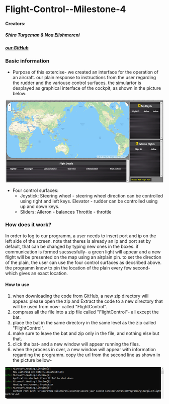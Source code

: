 
# Flight-Control--Milestone-4


#### Creators: 
##### Shira Turgeman & Noa Elishmereni
#####  [our GitHub](https://github.com/noaElish/Flight-Control--Milestone-4)

### **Basic information**
* Purpose of this extercise-
we created an interface for the operation of an aircraft. our plain response to instructions from the user regarding the rudder and the variouse control surfaces. 
the simulartor is desplayed as graphical interface of the cockpit, as shown in the picture below:

 <p align="center">
 <img src=".\fc-image.png" width="500" height="260">
</p>

* Four control surfaces:
   * Joystick:
   Steering wheel - steering wheel direction 
   can be controlled using right and left keys. 
   Elevator - rudder
    can be controlled using up and down keys. 
   * Sliders:
   Aileron - balances
   Throttle - throttle

   
### **How does it work?**
In order to log to our programm, a user needs to insert port and ip on the left side of the screen.
note that theres is already an ip and port set by default, that can be changed by typing new ones in the boxes.
if communication is formed sucssesfully- a green light will appear and a new flight will be presented on the map using an airplain pin. 
to set the direction of the plain, the user can use the four control surfaces as decsribed above.
the programm know to pin the location of the plain every few second- which gives an exact location. 


#### **How to use**
1. when downloading the code from GitHub, a new zip directory will appear. 
please open the zip and Extract the code to a new directory that will be used from now- called "FlightControl".
2. comprass all the file into a zip file called "FlightControl"- all except the bat.
3. place the bat in the same directory in the same level as the zip called "FlightControl".
4. make sure to leave the bat and zip only in the file, and nothing else but that. 
5. click the bat- and a new window will appear running the files. 
6. when the process in over, a new window will appear with information regarding the programm. copy the url from the second line as shown in the picture bellow-

 <p align="center">
 <img src=".\running.png" width="900" height="100">
</p>



